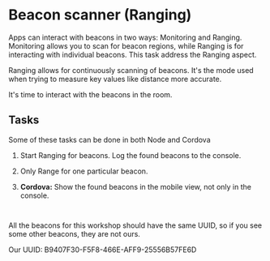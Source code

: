 # Beacon scanner (Ranging)

Apps can interact with beacons in two ways: Monitoring and Ranging. Monitoring allows you to scan for beacon regions, while Ranging is for interacting with individual beacons. This task address the Ranging aspect.

Ranging allows for continuously scanning of beacons. It's the mode used when trying to measure key values like distance more accurate.

It's time to interact with the beacons in the room.

## Tasks
Some of these tasks can be done in both Node and Cordova

  1. Start Ranging for beacons. Log the found beacons to the console.

  2. Only Range for one particular beacon.

  3. __Cordova:__ Show the found beacons in the mobile view, not only in the console.

` `

All the beacons for this workshop
should have the same UUID, so if you see some other beacons, they are not ours.

Our UUID: B9407F30-F5F8-466E-AFF9-25556B57FE6D
